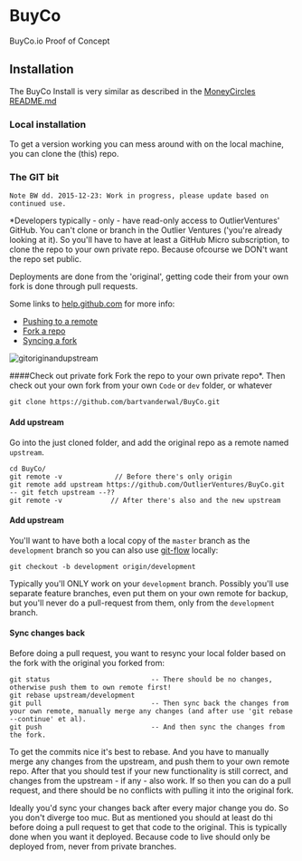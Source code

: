 # BuyCo
BuyCo.io Proof of Concept


## Installation
The BuyCo Install is very similar as described in the [MoneyCircles README.md](https://github.com/OutlierVentures/MoneyCirclesBitReserve/tree/development)

### Local installation
To get a version working you can mess around with on the local machine, you can clone the (this) repo.

### The GIT bit
    Note BW dd. 2015-12-23: Work in progress, please update based on continued use.

*Developers typically - only - have read-only access to OutlierVentures' GitHub. You can't clone or branch in the Outlier Ventures ('you're already looking at it).
So you'll have to have at least a GitHub Micro subscription, to clone the repo to your own private repo. Because ofcourse we DON't want the repo set public.

Deployments are done from the 'original', getting code their from your own fork is done through pull requests.

Some links to [help.github.com](https://help.github.com) for more info:
- [Pushing to a remote](https://help.github.com/articles/pushing-to-a-remote/)
- [Fork a repo](https://help.github.com/articles/fork-a-repo/)
- [Syncing a fork](https://help.github.com/articles/syncing-a-fork/)

![gitoriginandupstream](https://cloud.githubusercontent.com/assets/3029472/11975316/bf86b836-a96c-11e5-8402-fe64067a2bdc.png)

####Check out private fork
Fork the repo to your own private repo*. Then check out your own fork from your own `Code` or `dev` folder, or whatever

    git clone https://github.com/bartvanderwal/BuyCo.git

#### Add upstream
Go into the just cloned folder, and add the original repo as a remote named `upstream`.

    cd BuyCo/
    git remote -v             // Before there's only origin
    git remote add upstream https://github.com/OutlierVentures/BuyCo.git
    -- git fetch upstream --??
    git remote -v            // After there's also and the new upstream

#### Add upstream
You'll want to have both a local copy of the `master` branch as the `development` branch so you can also use [git-flow](http://nvie.com/posts/a-successful-git-branching-model/) locally:

    git checkout -b development origin/development

Typically you'll ONLY work on your `development` branch. Possibly you'll use separate feature branches, even put them on your own remote for backup, but you'll never do a pull-request from them, only from the `development` branch.

#### Sync changes back
Before doing a pull request, you want to resync your local folder based on the fork with the original you forked from:

    git status                         -- There should be no changes, otherwise push them to own remote first!
    git rebase upstream/development
    git pull                           -- Then sync back the changes from your own remote, manually merge any changes (and after use 'git rebase --continue' et al).
    git push                           -- And then sync the changes from the fork.

To get the commits nice it's best to rebase. And you have to manually merge any changes from the upstream, and push them to your own remote repo.
After that you should test if your new functionality is still correct, and changes from the upstream - if any - also work.
If so then you can do a pull request, and there should be no conflicts with pulling it into the original fork. 

Ideally you'd sync your changes back after every major change you do. So you don't diverge too muc.
But as mentioned you should at least do thi before doing a pull request to get that code to the original.
This is typically done when you want it deployed. Because code to live should only be deployed from, never from private branches.
